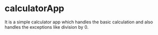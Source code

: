 # calculatorApp
It is a simple calculator app which handles the basic calculation and also handles the exceptions like division by 0.

